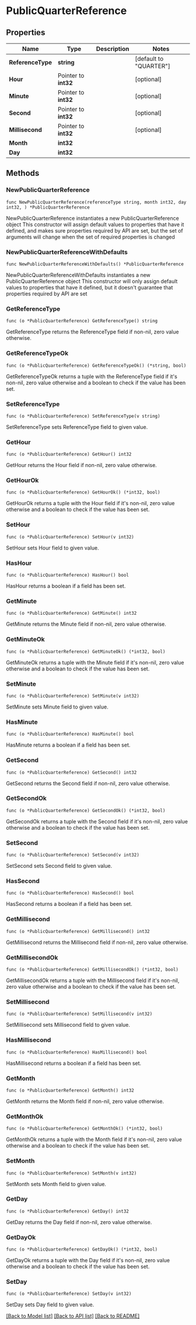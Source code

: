 # PublicQuarterReference

## Properties

Name | Type | Description | Notes
------------ | ------------- | ------------- | -------------
**ReferenceType** | **string** |  | [default to "QUARTER"]
**Hour** | Pointer to **int32** |  | [optional] 
**Minute** | Pointer to **int32** |  | [optional] 
**Second** | Pointer to **int32** |  | [optional] 
**Millisecond** | Pointer to **int32** |  | [optional] 
**Month** | **int32** |  | 
**Day** | **int32** |  | 

## Methods

### NewPublicQuarterReference

`func NewPublicQuarterReference(referenceType string, month int32, day int32, ) *PublicQuarterReference`

NewPublicQuarterReference instantiates a new PublicQuarterReference object
This constructor will assign default values to properties that have it defined,
and makes sure properties required by API are set, but the set of arguments
will change when the set of required properties is changed

### NewPublicQuarterReferenceWithDefaults

`func NewPublicQuarterReferenceWithDefaults() *PublicQuarterReference`

NewPublicQuarterReferenceWithDefaults instantiates a new PublicQuarterReference object
This constructor will only assign default values to properties that have it defined,
but it doesn't guarantee that properties required by API are set

### GetReferenceType

`func (o *PublicQuarterReference) GetReferenceType() string`

GetReferenceType returns the ReferenceType field if non-nil, zero value otherwise.

### GetReferenceTypeOk

`func (o *PublicQuarterReference) GetReferenceTypeOk() (*string, bool)`

GetReferenceTypeOk returns a tuple with the ReferenceType field if it's non-nil, zero value otherwise
and a boolean to check if the value has been set.

### SetReferenceType

`func (o *PublicQuarterReference) SetReferenceType(v string)`

SetReferenceType sets ReferenceType field to given value.


### GetHour

`func (o *PublicQuarterReference) GetHour() int32`

GetHour returns the Hour field if non-nil, zero value otherwise.

### GetHourOk

`func (o *PublicQuarterReference) GetHourOk() (*int32, bool)`

GetHourOk returns a tuple with the Hour field if it's non-nil, zero value otherwise
and a boolean to check if the value has been set.

### SetHour

`func (o *PublicQuarterReference) SetHour(v int32)`

SetHour sets Hour field to given value.

### HasHour

`func (o *PublicQuarterReference) HasHour() bool`

HasHour returns a boolean if a field has been set.

### GetMinute

`func (o *PublicQuarterReference) GetMinute() int32`

GetMinute returns the Minute field if non-nil, zero value otherwise.

### GetMinuteOk

`func (o *PublicQuarterReference) GetMinuteOk() (*int32, bool)`

GetMinuteOk returns a tuple with the Minute field if it's non-nil, zero value otherwise
and a boolean to check if the value has been set.

### SetMinute

`func (o *PublicQuarterReference) SetMinute(v int32)`

SetMinute sets Minute field to given value.

### HasMinute

`func (o *PublicQuarterReference) HasMinute() bool`

HasMinute returns a boolean if a field has been set.

### GetSecond

`func (o *PublicQuarterReference) GetSecond() int32`

GetSecond returns the Second field if non-nil, zero value otherwise.

### GetSecondOk

`func (o *PublicQuarterReference) GetSecondOk() (*int32, bool)`

GetSecondOk returns a tuple with the Second field if it's non-nil, zero value otherwise
and a boolean to check if the value has been set.

### SetSecond

`func (o *PublicQuarterReference) SetSecond(v int32)`

SetSecond sets Second field to given value.

### HasSecond

`func (o *PublicQuarterReference) HasSecond() bool`

HasSecond returns a boolean if a field has been set.

### GetMillisecond

`func (o *PublicQuarterReference) GetMillisecond() int32`

GetMillisecond returns the Millisecond field if non-nil, zero value otherwise.

### GetMillisecondOk

`func (o *PublicQuarterReference) GetMillisecondOk() (*int32, bool)`

GetMillisecondOk returns a tuple with the Millisecond field if it's non-nil, zero value otherwise
and a boolean to check if the value has been set.

### SetMillisecond

`func (o *PublicQuarterReference) SetMillisecond(v int32)`

SetMillisecond sets Millisecond field to given value.

### HasMillisecond

`func (o *PublicQuarterReference) HasMillisecond() bool`

HasMillisecond returns a boolean if a field has been set.

### GetMonth

`func (o *PublicQuarterReference) GetMonth() int32`

GetMonth returns the Month field if non-nil, zero value otherwise.

### GetMonthOk

`func (o *PublicQuarterReference) GetMonthOk() (*int32, bool)`

GetMonthOk returns a tuple with the Month field if it's non-nil, zero value otherwise
and a boolean to check if the value has been set.

### SetMonth

`func (o *PublicQuarterReference) SetMonth(v int32)`

SetMonth sets Month field to given value.


### GetDay

`func (o *PublicQuarterReference) GetDay() int32`

GetDay returns the Day field if non-nil, zero value otherwise.

### GetDayOk

`func (o *PublicQuarterReference) GetDayOk() (*int32, bool)`

GetDayOk returns a tuple with the Day field if it's non-nil, zero value otherwise
and a boolean to check if the value has been set.

### SetDay

`func (o *PublicQuarterReference) SetDay(v int32)`

SetDay sets Day field to given value.



[[Back to Model list]](../README.md#documentation-for-models) [[Back to API list]](../README.md#documentation-for-api-endpoints) [[Back to README]](../README.md)


